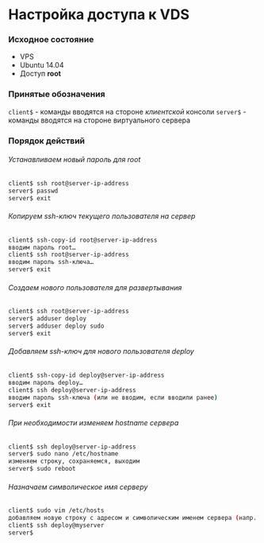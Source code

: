 # Настройка доступа к VDS

### Исходное состояние
* VPS
* Ubuntu 14.04
* Доступ **root**

### Принятые обозначения
`client$` - команды вводятся на стороне *клиентской* консоли
`server$` - команды вводятся на стороне виртуального сервера

### Порядок действий

###### Устанавливаем новый пароль для *root*

```bash
client$ ssh root@server-ip-address
server$ passwd
server$ exit
```
###### Копируем ssh-ключ текущего пользователя на сервер

```bash
client$ ssh-copy-id root@server-ip-address
вводим пароль root…
client$ ssh root@server-ip-address
вводим пароль ssh-ключа…
server$ exit
```

###### Создаем нового пользователя для развертывания

```bash
client$ ssh root@server-ip-address
server$ adduser deploy
server$ adduser deploy sudo
server$ exit
```

###### Добавляем ssh-ключ для нового пользователя *deploy*

```bash
client$ ssh-copy-id deploy@server-ip-address
вводим пароль deploy…
client$ ssh deploy@server-ip-address
вводим пароль ssh-ключа (или не вводим, если вводили ранее)
server$ exit
```

###### При необходимости изменяем *hostname* сервера

```bash
client$ ssh deploy@server-ip-address
server$ sudo nano /etc/hostname
изменяем строку, сохраняемся, выходим
server$ sudo reboot
```

###### Назначаем символическое имя серверу

```bash
client$ sudo vim /etc/hosts
добавляем новую строку с адресом и символическим именем сервера (напр. myserver)
client$ ssh deploy@myserver
server$
```